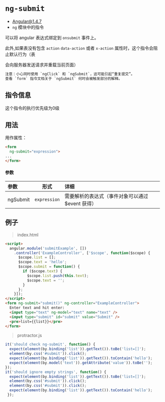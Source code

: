 # `ng-submit`
- Angular@1.4.7
- `ng` 模块中的指令

可以将 angular 表达式绑定到 `onsubmit` 事件上。

此外,如果表没有包含 `action` `data-action` 或者 `x-action` 属性时，这个指令会阻止默认行为（表<form> 会向服务器发送请求并重载当前页面）

``` html
注意：小心同时使用 `ngClick` 和 `ngSubmit`，这可能引起“重复提交”。
查看 `form` 指令文档关于 `ngSubmit` 何时会被触发部分的解释。
```


## 指令信息

这个指令的执行优先级为0级

## 用法

用作属性：

``` html
<form
  ng-submit="expression">
...
</form>
```


#### 参数

| 参数 | 形式 | 详细 |
|:----|:---:|:----|
|ngSubmit|`expression`| 需要解析的表达式（事件对象可以通过 $event 获得）|


## 例子

> index.html

``` html
<script>
  angular.module('submitExample', [])
    .controller('ExampleController', ['$scope', function($scope) {
      $scope.list = [];
      $scope.text = 'hello';
      $scope.submit = function() {
        if ($scope.text) {
          $scope.list.push(this.text);
          $scope.text = '';
        }
      };
    }]);
</script>
<form ng-submit="submit()" ng-controller="ExampleController">
  Enter text and hit enter:
  <input type="text" ng-model="text" name="text" />
  <input type="submit" id="submit" value="Submit" />
  <pre>list={{list}}</pre>
</form>
```

> protractor.js

``` javascript
it('should check ng-submit', function() {
  expect(element(by.binding('list')).getText()).toBe('list=[]');
  element(by.css('#submit')).click();
  expect(element(by.binding('list')).getText()).toContain('hello');
  expect(element(by.model('text')).getAttribute('value')).toBe('');
});
it('should ignore empty strings', function() {
  expect(element(by.binding('list')).getText()).toBe('list=[]');
  element(by.css('#submit')).click();
  element(by.css('#submit')).click();
  expect(element(by.binding('list')).getText()).toContain('hello');
 });
```
